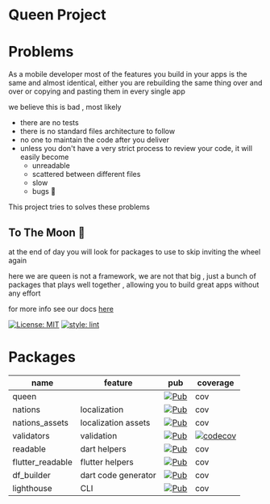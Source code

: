 # Queen Project

# Problems

As a mobile developer most of the features you build in your apps is the same and almost identical, either you are rebuilding the same thing over and over or copying and pasting them in every single app

we believe this is bad , most likely

- there are no tests
- there is no standard files architecture to follow
- no one to maintain the code after you deliver
- unless you don't have a very strict process to review your code, it will easily become
  - unreadable
  - scattered between different files
  - slow
  - bugs 🐛

This project tries to solves these problems

## To The Moon 🚀

at the end of day you will look for packages to use to skip inviting the wheel again

here we are
queen is not a framework, we are not that big , just a bunch of packages that plays well together , allowing you to build great apps without any effort

for more info see our docs [here](https://flutterqueen.github.io/website)

<a href="https://opensource.org/licenses/MIT"><img src="https://img.shields.io/github/license/FLutterQueen/validators?style=for-the-badge" alt="License: MIT"></a>
[![style: lint](https://img.shields.io/badge/style-lint-4BC0F5.svg)](https://pub.dev/packages/lint)

# Packages

| name             | feature             | pub                                                                                                                                             | coverage                                                                                                                                                |
| ---------------- | ------------------- | ----------------------------------------------------------------------------------------------------------------------------------------------- | ------------------------------------------------------------------------------------------------------------------------------------------------------- |
| queen            |                     | <a href="https://pub.dev/packages/queen"><img src="https://img.shields.io/pub/v/queen?style=for-the-badge" alt="Pub"></a>                       | cov                                                                                                                                                     |
| nations          | localization        | <a href="https://pub.dev/packages/nations"><img src="https://img.shields.io/pub/v/nations?style=for-the-badge" alt="Pub"></a>                   | cov                                                                                                                                                     |
| nations_assets   | localization assets | <a href="https://pub.dev/packages/nations_assets"><img src="https://img.shields.io/pub/v/nations_assets?style=for-the-badge" alt="Pub"></a>     | cov                                                                                                                                                     |
| validators       | validation          | <a href="https://pub.dev/packages/queen_validators"><img src="https://img.shields.io/pub/v/queen_validators?style=for-the-badge" alt="Pub"></a> | [![codecov](https://codecov.io/gh/FlutterQueen/validators/branch/main/graph/badge.svg?token=BUTRNSHUA6)](https://codecov.io/gh/FlutterQueen/validators) |
| readable         | dart helpers        | <a href="https://pub.dev/packages/readable"><img src="https://img.shields.io/pub/v/readable?style=for-the-badge" alt="Pub"></a>                 | cov                                                                                                                                                     |
| flutter_readable | flutter helpers     | <a href="https://pub.dev/packages/flutter_readable"><img src="https://img.shields.io/pub/v/flutter_readable?style=for-the-badge" alt="Pub"></a> | cov                                                                                                                                                     |
| df_builder       | dart code generator | <a href="https://pub.dev/packages/df_builder"><img src="https://img.shields.io/pub/v/df_builder?style=for-the-badge" alt="Pub"></a>             | cov                                                                                                                                                     |
| lighthouse       | CLI                 | <a href="https://pub.dev/packages/lighthouse"><img src="https://img.shields.io/pub/v/lighthouse?style=for-the-badge" alt="Pub"></a>             | cov                                                                                                                                                     |

